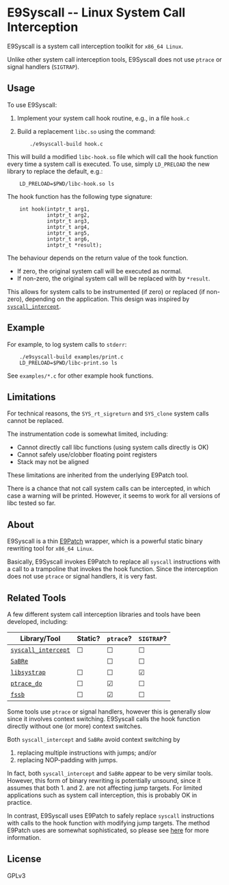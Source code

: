 # E9Syscall -- Linux System Call Interception

E9Syscall is a system call interception toolkit for `x86_64 Linux`.

Unlike other system call interception tools, E9Syscall does not
use `ptrace` or signal handlers (`SIGTRAP`).

## Usage

To use E9Syscall:

1. Implement your system call hook routine, e.g., in a file `hook.c`
2. Build a replacement `libc.so` using the command:

           ./e9syscall-build hook.c

This will build a modified `libc-hook.so` file which will call the hook
function every time a system call is executed.
To use, simply `LD_PRELOAD` the new library to replace the default,
e.g.:

        LD_PRELOAD=$PWD/libc-hook.so ls

The hook function has the following type signature:

        int hook(intptr_t arg1,
                 intptr_t arg2,
                 intptr_t arg3,
                 intptr_t arg4,
                 intptr_t arg5,
                 intptr_t arg6,
                 intptr_t *result);

The behaviour depends on the return value of the took function.

* If zero, the original system call will be executed as normal.
* If non-zero, the original system call will be replaced with
  by `*result`.

This allows for system calls to be instrumented (if zero)
or replaced (if non-zero), depending on the application.
This design was inspired by
[`syscall_intercept`](https://github.com/pmem/syscall_intercept).

## Example

For example, to log system calls to `stderr`:

        ./e9syscall-build examples/print.c
        LD_PRELOAD=$PWD/libc-print.so ls

See `examples/*.c` for other example hook functions.

## Limitations

For technical reasons, the `SYS_rt_sigreturn` and `SYS_clone` system calls cannot
be replaced.

The instrumentation code is somewhat limited, including:

* Cannot directly call libc functions (using system calls directly is OK)
* Cannot safely use/clobber floating point registers
* Stack may not be aligned

These limitations are inherited from the underlying E9Patch tool.

There is a chance that not call system calls can be intercepted, in which case
a warning will be printed.
However, it seems to work for all versions of libc tested so far.

## About

E9Syscall is a thin [E9Patch](https://github.com/GJDuck/e9patch) wrapper,
which is a powerful static binary rewriting tool for `x86_64 Linux`.

Basically, E9Syscall invokes E9Patch to replace all `syscall` instructions
with a call to a trampoline that invokes the hook function.
Since the interception does not use `ptrace` or signal handlers, it
is very fast.

## Related Tools

A few different system call interception libraries and tools have been
developed, including:

Library/Tool | Static? | `ptrace`? | `SIGTRAP`? 
--- | --- | --- | ---
[`syscall_intercept`](https://github.com/pmem/syscall_intercept) | &#9744; | &#9744; | &#9744;
[`SaBRe`](https://github.com/srg-imperial/SaBRe) | | &#9744; | &#9744; | &#9744;
[`libsystrap`](https://github.com/stephenrkell/libsystrap) | &#9744; | &#9744; | &#9745;
[`ptrace_do`](https://github.com/emptymonkey/ptrace_do) | &#9744; | &#9745; | &#9744;
[`fssb`](https://github.com/adtac/fssb) | &#9744; | &#9745; | &#9744;

Some tools use `ptrace` or signal handlers, however this is generally slow
since it involves context switching.
E9Syscall calls the hook function directly without one (or more)
context switches.

Both `syscall_intercept` and `SaBRe` avoid context switching by

1. replacing multiple instructions with jumps; and/or
2. replacing NOP-padding with jumps.

In fact, both `syscall_intercept` and `SaBRe` appear to be very similar tools.
However, this form of binary rewriting is potentially unsound, since it
assumes that both 1. and 2. are not affecting jump targets.
For limited applications such as system call interception, this is probably
OK in practice.

In contrast, E9Syscall uses E9Patch to safely replace `syscall` instructions with
calls to the hook function with modifying jump targets.
The method E9Patch uses are somewhat sophisticated, so please see
[here](https://github.com/GJDuck/e9patch) for more information.

## License

GPLv3

